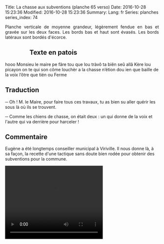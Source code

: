 Title: La chasse aux subventions (planche 65 verso)
Date: 2016-10-28 15:23:36
Modified: 2016-10-28 15:23:36
Summary: 
Lang: fr
Series: planches
series_index: 74

<p style="text-align:justify;">Planche verticale de moyenne grandeur,
légèrement fendue en bas et gravée sur les deux faces. Les bords bas
et haut sont évasés. Les bords latéraux sont bordés d'écorce. </p>

<figure class="image-block" style="float: left;">
  <img alt="" src="{static}/images/planche_65_verso.png">
  <figcaption style="max-width: 244px"></figcaption>
</figure>

## Texte en patois

hooo Monsieu le maire pe fâre tou que lou tràvô ta biên seû allâ Kère
lou picayon on te qui son côme louchèr a la chasse n’étion dou ien que
baille de la voix l’ôtre que tién ou Ferme

## Traduction

─ Oh ! M. le Maire, pour faire tous ces travaux, tu as bien su aller
  quérir les sous là où ils se trouvent.

─ Comme les chiens de chasse, on était deux : un qui donne de la voix
  et l'autre qui va derrière pour harceler !

## Commentaire

Eugène a été longtemps conseiller municipal à Viriville. Il nous donne
là, à sa façon, la recette d'une tactique sans doute bien rodée pour
obtenir des subventions pour la commune.

<video width="320" height="240" controls> 
  <source src="https://d1njpgd0ygatdn.cloudfront.net/video_65bis.mp4" type="video/mp4"> 
</video>
